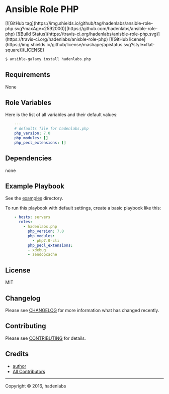 # Ansible Role PHP

<span class="badges" align="center">
[![GitHub tag](https://img.shields.io/github/tag/hadenlabs/ansible-role-php.svg?maxAge=2592000)](https://github.com/hadenlabs/ansible-role-php)
[![Build Status](https://travis-ci.org/hadenlabs/anisble-role-php.svg)](https://travis-ci.org/hadenlabs/anisble-role-php)
[![GitHub license](https://img.shields.io/github/license/mashape/apistatus.svg?style=flat-square)](LICENSE)
</span>


```bash
$ ansible-galaxy install hadenlabs.php

```
Requirements
------------

None



## Role Variables

Here is the list of all variables and their default values:

```yaml
    ---
    # defaults file for hadenlabs.php
    php_version: 7.0
    php_modules: []
    php_pecl_extensions: []
```


## Dependencies

none

## Example Playbook

See the [examples](./examples/) directory.

To run this playbook with default settings, create a basic playbook like this:

```yaml
    - hosts: servers
      roles:
        - hadenlabs.php
          php_version: 7.0
          php_modules:
            - php7.0-cli
          php_pecl_extensions:
          - xdebug
          - zendopcache
```

## License

MIT

## Changelog

Please see [CHANGELOG](CHANGELOG.md) for more information what has changed recently.

## Contributing

Please see [CONTRIBUTING](CONTRIBUTING.md) for details.

## Credits

- [author][link-author]
- [All Contributors][link-contributors]


---
Copyright © 2016, hadenlabs

<!-- Other -->

[link-author]: https://github.com/luismayta
[link-contributors]: contributors